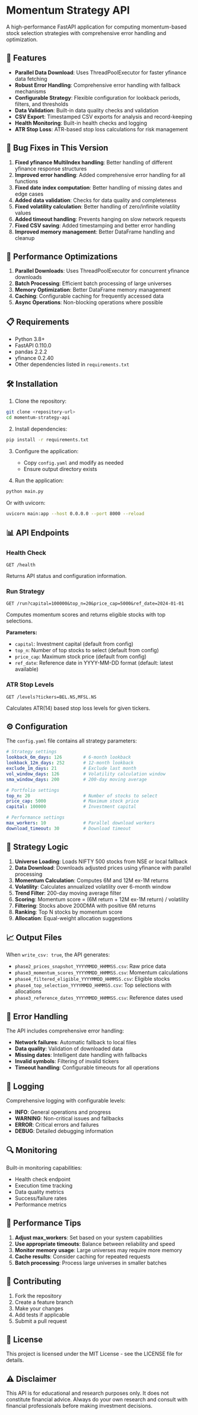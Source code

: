 # Momentum Strategy API

A high-performance FastAPI application for computing momentum-based stock selection strategies with comprehensive error handling and optimization.

## 🚀 Features

- **Parallel Data Download**: Uses ThreadPoolExecutor for faster yfinance data fetching
- **Robust Error Handling**: Comprehensive error handling with fallback mechanisms
- **Configurable Strategy**: Flexible configuration for lookback periods, filters, and thresholds
- **Data Validation**: Built-in data quality checks and validation
- **CSV Export**: Timestamped CSV exports for analysis and record-keeping
- **Health Monitoring**: Built-in health checks and logging
- **ATR Stop Loss**: ATR-based stop loss calculations for risk management

## 🐛 Bug Fixes in This Version

1. **Fixed yfinance MultiIndex handling**: Better handling of different yfinance response structures
2. **Improved error handling**: Added comprehensive error handling for all functions
3. **Fixed date index computation**: Better handling of missing dates and edge cases
4. **Added data validation**: Checks for data quality and completeness
5. **Fixed volatility calculation**: Better handling of zero/infinite volatility values
6. **Added timeout handling**: Prevents hanging on slow network requests
7. **Fixed CSV saving**: Added timestamping and better error handling
8. **Improved memory management**: Better DataFrame handling and cleanup

## 🚀 Performance Optimizations

1. **Parallel Downloads**: Uses ThreadPoolExecutor for concurrent yfinance downloads
2. **Batch Processing**: Efficient batch processing of large universes
3. **Memory Optimization**: Better DataFrame memory management
4. **Caching**: Configurable caching for frequently accessed data
5. **Async Operations**: Non-blocking operations where possible

## 📋 Requirements

- Python 3.8+
- FastAPI 0.110.0
- pandas 2.2.2
- yfinance 0.2.40
- Other dependencies listed in `requirements.txt`

## 🛠️ Installation

1. Clone the repository:
```bash
git clone <repository-url>
cd momentum-strategy-api
```

2. Install dependencies:
```bash
pip install -r requirements.txt
```

3. Configure the application:
   - Copy `config.yaml` and modify as needed
   - Ensure output directory exists

4. Run the application:
```bash
python main.py
```

Or with uvicorn:
```bash
uvicorn main:app --host 0.0.0.0 --port 8000 --reload
```

## 📊 API Endpoints

### Health Check
```
GET /health
```
Returns API status and configuration information.

### Run Strategy
```
GET /run?capital=100000&top_n=20&price_cap=5000&ref_date=2024-01-01
```
Computes momentum scores and returns eligible stocks with top selections.

**Parameters:**
- `capital`: Investment capital (default from config)
- `top_n`: Number of top stocks to select (default from config)
- `price_cap`: Maximum stock price (default from config)
- `ref_date`: Reference date in YYYY-MM-DD format (default: latest available)

### ATR Stop Levels
```
GET /levels?tickers=BEL.NS,MFSL.NS
```
Calculates ATR(14) based stop loss levels for given tickers.

## ⚙️ Configuration

The `config.yaml` file contains all strategy parameters:

```yaml
# Strategy settings
lookback_6m_days: 126        # 6-month lookback
lookback_12m_days: 252       # 12-month lookback
exclude_1m_days: 21          # Exclude last month
vol_window_days: 126         # Volatility calculation window
sma_window_days: 200         # 200-day moving average

# Portfolio settings
top_n: 20                    # Number of stocks to select
price_cap: 5000              # Maximum stock price
capital: 100000              # Investment capital

# Performance settings
max_workers: 10              # Parallel download workers
download_timeout: 30         # Download timeout
```

## 🔧 Strategy Logic

1. **Universe Loading**: Loads NIFTY 500 stocks from NSE or local fallback
2. **Data Download**: Downloads adjusted prices using yfinance with parallel processing
3. **Momentum Calculation**: Computes 6M and 12M ex-1M returns
4. **Volatility**: Calculates annualized volatility over 6-month window
5. **Trend Filter**: 200-day moving average filter
6. **Scoring**: Momentum score = (6M return + 12M ex-1M return) / volatility
7. **Filtering**: Stocks above 200DMA with positive 6M returns
8. **Ranking**: Top N stocks by momentum score
9. **Allocation**: Equal-weight allocation suggestions

## 📈 Output Files

When `write_csv: true`, the API generates:

- `phase2_prices_snapshot_YYYYMMDD_HHMMSS.csv`: Raw price data
- `phase3_momentum_scores_YYYYMMDD_HHMMSS.csv`: Momentum calculations
- `phase4_filtered_eligible_YYYYMMDD_HHMMSS.csv`: Eligible stocks
- `phase4_top_selection_YYYYMMDD_HHMMSS.csv`: Top selections with allocations
- `phase3_reference_dates_YYYYMMDD_HHMMSS.csv`: Reference dates used

## 🚨 Error Handling

The API includes comprehensive error handling:

- **Network failures**: Automatic fallback to local files
- **Data quality**: Validation of downloaded data
- **Missing dates**: Intelligent date handling with fallbacks
- **Invalid symbols**: Filtering of invalid tickers
- **Timeout handling**: Configurable timeouts for all operations

## 📝 Logging

Comprehensive logging with configurable levels:

- **INFO**: General operations and progress
- **WARNING**: Non-critical issues and fallbacks
- **ERROR**: Critical errors and failures
- **DEBUG**: Detailed debugging information

## 🔍 Monitoring

Built-in monitoring capabilities:

- Health check endpoint
- Execution time tracking
- Data quality metrics
- Success/failure rates
- Performance metrics

## 🚀 Performance Tips

1. **Adjust max_workers**: Set based on your system capabilities
2. **Use appropriate timeouts**: Balance between reliability and speed
3. **Monitor memory usage**: Large universes may require more memory
4. **Cache results**: Consider caching for repeated requests
5. **Batch processing**: Process large universes in smaller batches

## 🤝 Contributing

1. Fork the repository
2. Create a feature branch
3. Make your changes
4. Add tests if applicable
5. Submit a pull request

## 📄 License

This project is licensed under the MIT License - see the LICENSE file for details.

## ⚠️ Disclaimer

This API is for educational and research purposes only. It does not constitute financial advice. Always do your own research and consult with financial professionals before making investment decisions.
